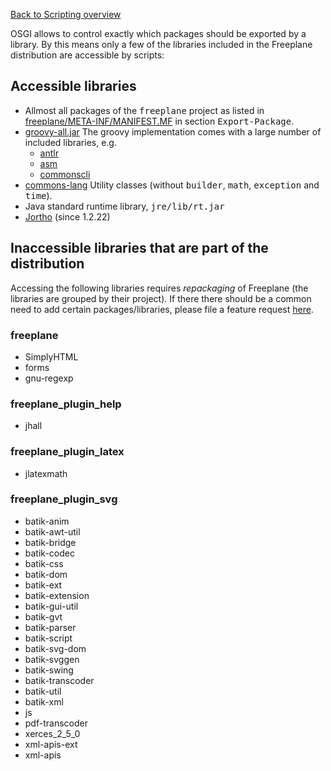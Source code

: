 <!-- toc -->

[Back to Scripting overview](../scripting/Scripting.md)


OSGI allows to control exactly which packages should be exported by a library. By this means only a few of the libraries included in the Freeplane distribution are accessible by scripts:

## Accessible libraries

* Allmost all packages of the <tt>freeplane</tt> project as listed in [freeplane/META-INF/MANIFEST.MF](http://freeplane.bzr.sf.net/bzr/freeplane/freeplane_program/release_branches/1_0_x/annotate/head%3A/freeplane/META-INF/MANIFEST.MF) in section <tt>Export-Package</tt>.
* [groovy-all.jar](http://groovy.codehaus.org/Download) The groovy implementation comes with a large number of included libraries, e.g.
    * [antlr](http://www.antlr.org/)
    * [asm](http://asm.ow2.org/)
    * [commonscli](http://commons.apache.org/cli/)
* [commons-lang](http://commons.apache.org/lang/) Utility classes (without <tt>builder</tt>, <tt>math</tt>, <tt>exception</tt> and <tt>time</tt>).
* Java standard runtime library, <tt>jre/lib/rt.jar</tt>
* [Jortho](http://jortho.sourceforge.net/) (since 1.2.22)

## Inaccessible libraries that are part of the distribution

Accessing the following libraries requires *repackaging* of Freeplane (the libraries are grouped by their project). If there there should be a common need to add certain packages/libraries, please file a feature request [here](https://sourceforge.net/p/freeplane/featurerequests/).

### freeplane

* SimplyHTML
* forms
* gnu-regexp

### freeplane_plugin_help

* jhall

### freeplane_plugin_latex

* jlatexmath

### freeplane_plugin_svg

* batik-anim
* batik-awt-util
* batik-bridge
* batik-codec
* batik-css
* batik-dom
* batik-ext
* batik-extension
* batik-gui-util
* batik-gvt
* batik-parser
* batik-script
* batik-svg-dom
* batik-svggen
* batik-swing
* batik-transcoder
* batik-util
* batik-xml
* js
* pdf-transcoder
* xerces_2_5_0
* xml-apis-ext
* xml-apis

<!-- ({Category:Script}) -->


